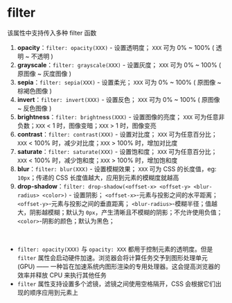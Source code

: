 # filter

该属性中支持传入多种 filter 函数

1. **opacity**：`filter: opacity(XXX)` - 设置透明度；
   `XXX` 可为 0% ~ 100% ( 透明 ~ 不透明 )
2. **grayscale**：`filter: grayscale(XXX)` - 设置灰度；
   `XXX` 可为 0% ~ 100% ( 原图像 ~ 灰度图像 )
3. **sepia**：`filter: sepia(XXX)` - 设置柔光；
   `XXX` 可为 0% ~ 100% ( 原图像 ~ 棕褐色图像 )
4. **invert**：`filter: invert(XXX)` - 设置反色；
   `XXX` 可为 0% ~ 100% ( 原图像 ~ 反色图像 )
5. **brightness**：`filter: brightness(XXX)` - 设置图像的亮度；
   `XXX` 可为任意非负数；`XXX` < 1 时，图像变暗；`XXX` > 1 时，图像变亮
6. **contrast**：`filter: contrast(XXX)` - 设置对比度；
   `XXX` 可为任意百分比；`XXX` < 100% 时，减少对比度；`XXX` > 100% 时，增加对比度
7. **saturate**：`filter: saturate(XXX)` - 设置饱和度；
   `XXX` 可为任意百分比；`XXX` < 100% 时，减少饱和度；`XXX` > 100% 时，增加饱和度
8. **blur**：`filter: blur(XXX)` - 设置模糊效果；
   `XXX` 可为 CSS 的长度值，eg: `10px`；传递的 CSS 长度值越大，应用到元素的模糊度就越高
9. **drop-shadow**：`filter: drop-shadow(<offset-x> <offset-y> <blur-radius> <color>)` - 设置阴影；
   `<offset-x>`-元素与投影之间的水平距离；
   `<offset-y>`-元素与投影之间的垂直距离；
   `<blur-radius>`-模糊半径；值越大，阴影越模糊；默认为 `0px`，产生清晰且不模糊的阴影；不允许使用负值；
   `<color>`-阴影的颜色；默认为黑色；

<br>

-   `filter: opacity(XXX)` 与 `opacity: XXX` 都用于控制元素的透明度。但是 `filter` 属性会启动硬件加速。浏览器会将计算任务交予到图形处理单元 (GPU) —— 一种旨在加速系统内图形渲染的专用处理器。这会提高浏览器的效率并释放 CPU 来执行其他任务
-   `filter` 属性支持设置多个滤镜，滤镜之间使用空格隔开，CSS 会根据它们出现的顺序应用到元素上

<br><br>

